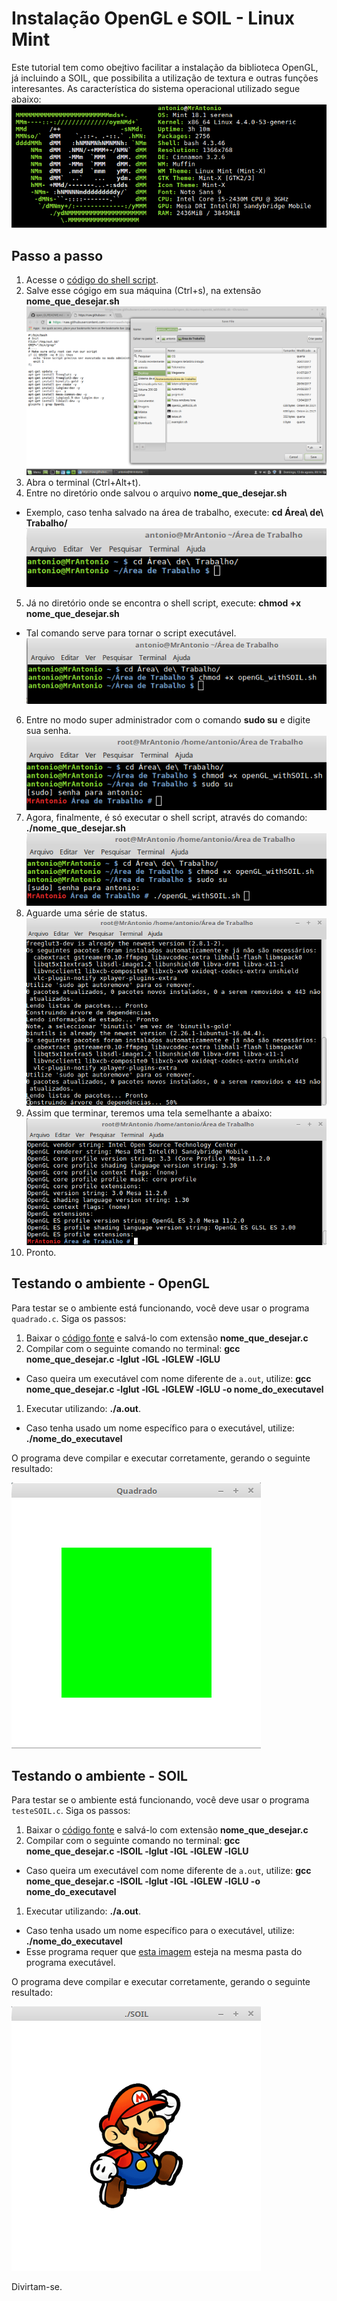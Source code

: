 # Instalação OpenGL e SOIL - Linux Mint

Este tutorial tem como obejtivo facilitar a instalação da biblioteca OpenGL, já incluindo a SOIL, que possibilita a
utilização de textura e outras funções interesantes. 
As característica do sistema operacional utilizado segue abaixo:
![Imagem mostrando o S.O.](so.png)

## Passo a passo

1. Acesse o [código do shell script](https://raw.githubusercontent.com/antonioaads/open_GL/master/openGL_withSOIL.sh).
2. Salve esse cógigo em sua máquina (Ctrl+s), na extensão **nome_que_desejar.sh**
![Imagem mostrando a gravação do arquivo](Passo1.png)
3. Abra o terminal (Ctrl+Alt+t).
4. Entre no diretório onde salvou o arquivo **nome_que_desejar.sh**
  - Exemplo, caso tenha salvado na área de trabalho, execute: **cd Área\ de\ Trabalho/** 
  ![Imagem mostrando o acesso ao diretório](Passo2.png)
5. Já no diretório onde se encontra o shell script, execute: **chmod +x nome_que_desejar.sh**
  - Tal comando serve para tornar o script executável.
  ![Imagem mostrando a execução do comando chmod](Passo3.png)
6. Entre no modo super administrador com o comando **sudo su** e digite sua senha.
  ![Imagem mostrando o acesso ao super admin](Passo4.png)
7. Agora, finalmente, é só executar o shell script, através do comando: **./nome_que_desejar.sh**
  ![Executando o script](Passo5.png)
8. Aguarde uma série de status.
  ![Imagem mostrando a execução do script](Passo6.png)
9. Assim que terminar, teremos uma tela semelhante a abaixo:
  ![Imagem mostrando o final da instalação](Passo7.png)
10. Pronto.

## Testando o ambiente - OpenGL

Para testar se o ambiente está funcionando, você deve usar o programa
`quadrado.c`. Siga os passos:

1. Baixar o [código fonte](https://raw.githubusercontent.com/antonioaads/open_GL/master/testeopenGL) e salvá-lo com extensão  **nome_que_desejar.c**
1. Compilar com o seguinte comando no terminal: **gcc nome_que_desejar.c -lglut -lGL -lGLEW -lGLU**
  - Caso queira um executável com nome diferente de `a.out`, utilize: **gcc nome_que_desejar.c -lglut -lGL -lGLEW -lGLU -o nome_do_executavel**
1. Executar utilizando: **./a.out**.
  - Caso tenha usado um nome específico para o executável, utilize: **./nome_do_executavel**

O programa deve compilar e executar corretamente, gerando o seguinte resultado:

![Imagem mostrando uma janela com o fundo branco e um quadrado verde, centralizado, ocupando aparentemente 50% do espaço](quadrado2.png)

## Testando o ambiente - SOIL

Para testar se o ambiente está funcionando, você deve usar o programa
`testeSOIL.c`. Siga os passos:

1. Baixar o [código fonte](https://raw.githubusercontent.com/antonioaads/open_GL/master/testeSOIL) e salvá-lo com extensão  **nome_que_desejar.c**
1. Compilar com o seguinte comando no terminal: **gcc nome_que_desejar.c -lSOIL -lglut -lGL -lGLEW -lGLU**
  - Caso queira um executável com nome diferente de `a.out`, utilize: **gcc nome_que_desejar.c -lSOIL -lglut -lGL -lGLEW -lGLU -o nome_do_executavel**
1. Executar utilizando: **./a.out**.
  - Caso tenha usado um nome específico para o executável, utilize: **./nome_do_executavel**
  - Esse programa requer que [esta imagem](https://github.com/antonioaads/open_GL/blob/master/mario.png) esteja na mesma pasta do programa executável.

O programa deve compilar e executar corretamente, gerando o seguinte resultado:

![Imagem mostrando uma janela com o MARIO](testeMARIO.png)

Divirtam-se.
